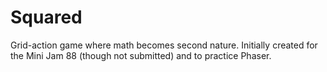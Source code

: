 # Squared
 Grid-action game where math becomes second nature. Initially created for the Mini Jam 88 (though not submitted) and to practice Phaser.
